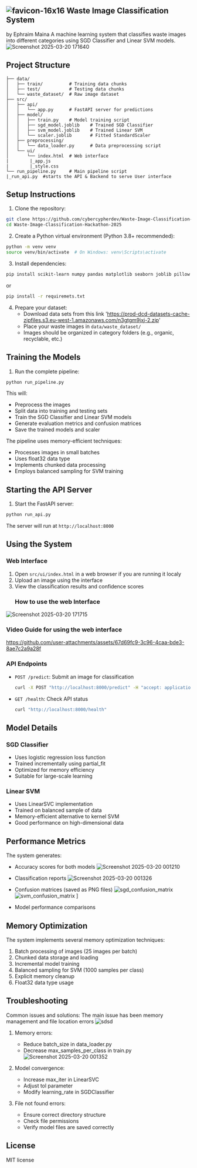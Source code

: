 ## ![favicon-16x16](https://github.com/user-attachments/assets/8237d9de-cac8-43dc-957e-947c799d3cba) Waste Image Classification System
by Ephraim Maina
A machine learning system that classifies waste images into different categories using SGD Classifier and Linear SVM models.
![Screenshot 2025-03-20 171640](https://github.com/user-attachments/assets/a1c0bce5-3d78-4259-9987-0ee63b0997c3)

## Project Structure

```
├── data/
│   ├── train/          # Training data chunks
│   ├── test/           # Testing data chunks
│   └── waste_dataset/  # Raw image dataset
├── src/
│   ├── api/
│   │   └── app.py      # FastAPI server for predictions
│   ├── model/
│   │   ├── train.py    # Model training script
│   │   ├── sgd_model.joblib    # Trained SGD Classifier
│   │   ├── svm_model.joblib    # Trained Linear SVM
│   │   └── scaler.joblib       # Fitted StandardScaler
│   ├── preprocessing/
│   │   └── data_loader.py      # Data preprocessing script
│   └── ui/
│       └── index.html  # Web interface
|        |_app.js
|        |_style.css
└── run_pipeline.py     # Main pipeline script
|_run_api.py  #starts the API & Backend to serve User interface
```

## Setup Instructions

1. Clone the repository:
```bash
git clone https://github.com/cybercypherdev/Waste-Image-Classification-Hackathon-2025.git
cd Waste-Image-Classification-Hackathon-2025
```

2. Create a Python virtual environment (Python 3.8+ recommended):
```bash
python -m venv venv
source venv/bin/activate  # On Windows: venv\Scripts\activate
```

3. Install dependencies:
```bash
pip install scikit-learn numpy pandas matplotlib seaborn joblib pillow fastapi uvicorn python-multipart 
```
or
```bash
pip install -r requiremets.txt

```

4. Prepare your dataset:
   - Download data sets from this link 'https://prod-dcd-datasets-cache-zipfiles.s3.eu-west-1.amazonaws.com/n3gtgm9jxj-2.zip'
   - Place your waste images in `data/waste_dataset/`
   - Images should be organized in category folders (e.g., organic, recyclable, etc.)

## Training the Models

1. Run the complete pipeline:
```bash
python run_pipeline.py
```

This will:
- Preprocess the images
- Split data into training and testing sets
- Train the SGD Classifier and Linear SVM models
- Generate evaluation metrics and confusion matrices
- Save the trained models and scaler

The pipeline uses memory-efficient techniques:
- Processes images in small batches
- Uses float32 data type
- Implements chunked data processing
- Employs balanced sampling for SVM training

## Starting the API Server

1. Start the FastAPI server:
```bash
python run_api.py
```

The server will run at `http://localhost:8000`

## Using the System

### Web Interface
1. Open `src/ui/index.html` in a web browser if you are running it localy
2. Upload an image using the interface
3. View the classification results and confidence scores
   ### How to use the web Interface
![Screenshot 2025-03-20 171715](https://github.com/user-attachments/assets/360c1104-3f9a-4b32-ac46-a9426f117f2c)

   ### Video Guide for using the web interface
   

https://github.com/user-attachments/assets/67d69fc9-3c96-4caa-bde3-8ae7c2a9a28f



### API Endpoints
- `POST /predict`: Submit an image for classification
  ```bash
  curl -X POST "http://localhost:8000/predict" -H "accept: application/json" -H "Content-Type: multipart/form-data" -F "file=@your_image.jpg"
  ```
- `GET /health`: Check API status
  ```bash
  curl "http://localhost:8000/health"
  ```

## Model Details

### SGD Classifier
- Uses logistic regression loss function
- Trained incrementally using partial_fit
- Optimized for memory efficiency
- Suitable for large-scale learning

### Linear SVM
- Uses LinearSVC implementation
- Trained on balanced sample of data
- Memory-efficient alternative to kernel SVM
- Good performance on high-dimensional data

## Performance Metrics

The system generates:
- Accuracy scores for both models
  ![Screenshot 2025-03-20 001210](https://github.com/user-attachments/assets/40bffce5-e353-4b8e-8358-d4ab614051b4)

- Classification reports
  ![Screenshot 2025-03-20 001326](https://github.com/user-attachments/assets/67b178cd-8db1-468b-af22-aa60263e243a)

- Confusion matrices (saved as PNG files)
  ![sgd_confusion_matrix](https://github.com/user-attachments/assets/615b9326-5503-43a1-af76-5dfbbb5aa0dc)
![svm_confusion_matrix](https://github.com/user-attachments/assets/18a9dd6e-c3b3-4b61-8aef-324edc4e5a6b)
]
- Model performance comparisons

## Memory Optimization

The system implements several memory optimization techniques:
1. Batch processing of images (25 images per batch)
2. Chunked data storage and loading
3. Incremental model training
4. Balanced sampling for SVM (1000 samples per class)
5. Explicit memory cleanup
6. Float32 data type usage

## Troubleshooting

Common issues and solutions:
The main issue has been memory management and file location errors
![sdsd](https://github.com/user-attachments/assets/041dd219-bf95-44b8-a083-83542518fed3)

1. Memory errors:
   - Reduce batch_size in data_loader.py
   - Decrease max_samples_per_class in train.py
     ![Screenshot 2025-03-20 001352](https://github.com/user-attachments/assets/5c5d0668-688f-42f9-8e05-0d9d0c8b40fe)


2. Model convergence:
   - Increase max_iter in LinearSVC
   - Adjust tol parameter
   - Modify learning_rate in SGDClassifier

3. File not found errors:
   - Ensure correct directory structure
   - Check file permissions
   - Verify model files are saved correctly

## License

MIT license
